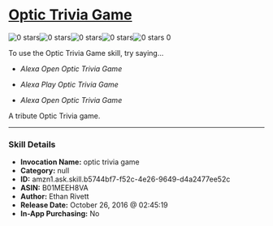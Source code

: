 # [Optic Trivia Game](http://alexa.amazon.com/#skills/amzn1.ask.skill.b5744bf7-f52c-4e26-9649-d4a2477ee52c)
![0 stars](../../images/ic_star_border_black_18dp_1x.png)![0 stars](../../images/ic_star_border_black_18dp_1x.png)![0 stars](../../images/ic_star_border_black_18dp_1x.png)![0 stars](../../images/ic_star_border_black_18dp_1x.png)![0 stars](../../images/ic_star_border_black_18dp_1x.png) 0

To use the Optic Trivia Game skill, try saying...

* *Alexa Open Optic Trivia Game*

* *Alexa Play Optic Trivia Game*

* *Alexa Open Optic Trivia Game*

A tribute Optic Trivia game.

***

### Skill Details

* **Invocation Name:** optic trivia game
* **Category:** null
* **ID:** amzn1.ask.skill.b5744bf7-f52c-4e26-9649-d4a2477ee52c
* **ASIN:** B01MEEH8VA
* **Author:** Ethan Rivett
* **Release Date:** October 26, 2016 @ 02:45:19
* **In-App Purchasing:** No

